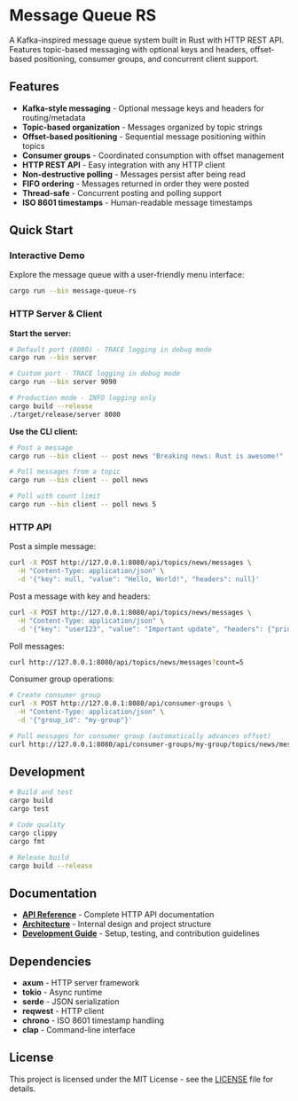 # Message Queue RS

A Kafka-inspired message queue system built in Rust with HTTP REST API. Features topic-based messaging with optional keys and headers, offset-based positioning, consumer groups, and concurrent client support.

## Features

- **Kafka-style messaging** - Optional message keys and headers for routing/metadata
- **Topic-based organization** - Messages organized by topic strings
- **Offset-based positioning** - Sequential message positioning within topics
- **Consumer groups** - Coordinated consumption with offset management
- **HTTP REST API** - Easy integration with any HTTP client
- **Non-destructive polling** - Messages persist after being read
- **FIFO ordering** - Messages returned in order they were posted
- **Thread-safe** - Concurrent posting and polling support
- **ISO 8601 timestamps** - Human-readable message timestamps

## Quick Start

### Interactive Demo
Explore the message queue with a user-friendly menu interface:

```bash
cargo run --bin message-queue-rs
```

### HTTP Server & Client

**Start the server:**
```bash
# Default port (8080) - TRACE logging in debug mode
cargo run --bin server

# Custom port - TRACE logging in debug mode
cargo run --bin server 9090

# Production mode - INFO logging only
cargo build --release
./target/release/server 8080
```

**Use the CLI client:**
```bash
# Post a message
cargo run --bin client -- post news "Breaking news: Rust is awesome!"

# Poll messages from a topic
cargo run --bin client -- poll news

# Poll with count limit
cargo run --bin client -- poll news 5
```

### HTTP API

Post a simple message:
```bash
curl -X POST http://127.0.0.1:8080/api/topics/news/messages \
  -H "Content-Type: application/json" \
  -d '{"key": null, "value": "Hello, World!", "headers": null}'
```

Post a message with key and headers:
```bash
curl -X POST http://127.0.0.1:8080/api/topics/news/messages \
  -H "Content-Type: application/json" \
  -d '{"key": "user123", "value": "Important update", "headers": {"priority": "high", "source": "mobile"}}'
```

Poll messages:
```bash
curl http://127.0.0.1:8080/api/topics/news/messages?count=5
```

Consumer group operations:
```bash
# Create consumer group
curl -X POST http://127.0.0.1:8080/api/consumer-groups \
  -H "Content-Type: application/json" \
  -d '{"group_id": "my-group"}'

# Poll messages for consumer group (automatically advances offset)
curl http://127.0.0.1:8080/api/consumer-groups/my-group/topics/news/messages
```

## Development

```bash
# Build and test
cargo build
cargo test

# Code quality
cargo clippy
cargo fmt

# Release build
cargo build --release
```

## Documentation

- **[API Reference](docs/api.md)** - Complete HTTP API documentation
- **[Architecture](docs/architecture.md)** - Internal design and project structure
- **[Development Guide](docs/development.md)** - Setup, testing, and contribution guidelines

## Dependencies

- **axum** - HTTP server framework
- **tokio** - Async runtime  
- **serde** - JSON serialization
- **reqwest** - HTTP client
- **chrono** - ISO 8601 timestamp handling
- **clap** - Command-line interface

## License

This project is licensed under the MIT License - see the [LICENSE](LICENSE) file for details.